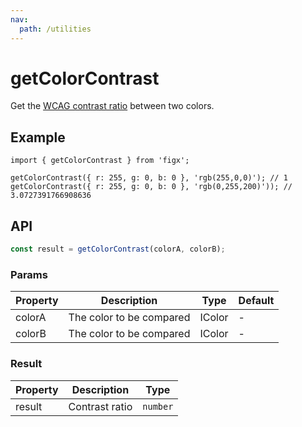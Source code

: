 ```yaml
---
nav:
  path: /utilities
---
```


# getColorContrast

Get the [WCAG contrast ratio](https://www.w3.org/TR/WCAG20/#contrast-ratiodef) between two colors.

## Example

```tsx
import { getColorContrast } from 'figx';

getColorContrast({ r: 255, g: 0, b: 0 }, 'rgb(255,0,0)'); // 1
getColorContrast({ r: 255, g: 0, b: 0 }, 'rgb(0,255,200)')); // 3.0727391766908636
```

## API

```ts
const result = getColorContrast(colorA, colorB);
```

### Params

| Property | Description              | Type   | Default |
| -------- | ------------------------ | ------ | ------- |
| colorA   | The color to be compared | IColor | -       |
| colorB   | The color to be compared | IColor | -       |

### Result

| Property | Description    | Type     |
| -------- | -------------- | -------- |
| result   | Contrast ratio | `number` |
